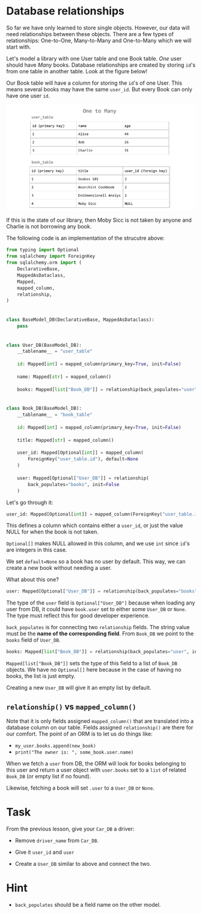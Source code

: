# Database relationships

So far we have only learned to store single objects. However, our data will need relationships between these objects. There are a few types of relationships: One-to-One, Many-to-Many and One-to-Many which we will start with.

Let's model a library with one User table and one Book table. <em>One</em> user should have <em>Many</em> books. Database relationships are created by storing `id`'s from one table in another table. Look at the figure below!

<!-- When Primary Keys (unique `id`'s) from table A are stored in table B they are called Foreign Keys, since these `id`'s are foreign to Table B. -->

Our Book table will have a column for storing the `id`'s of one User. This means several books may have the same `user_id`. But every Book can only have one user `id`.

![One to Many related tables](../img/one-many.png)

If this is the state of our library, then Moby Sicc is not taken by anyone and Charlie is not borrowing any book.

The following code is an implementation of the strucutre above:

```py
from typing import Optional
from sqlalchemy import ForeignKey
from sqlalchemy.orm import (
    DeclarativeBase,
    MappedAsDataclass,
    Mapped,
    mapped_column,
    relationship,
)


class BaseModel_DB(DeclarativeBase, MappedAsDataclass):
    pass


class User_DB(BaseModel_DB):
    __tablename__ = "user_table"

    id: Mapped[int] = mapped_column(primary_key=True, init=False)

    name: Mapped[str] = mapped_column()

    books: Mapped[list["Book_DB"]] = relationship(back_populates="user", init=False)


class Book_DB(BaseModel_DB):
    __tablename__ = "book_table"

    id: Mapped[int] = mapped_column(primary_key=True, init=False)

    title: Mapped[str] = mapped_column()

    user_id: Mapped[Optional[int]] = mapped_column(
        ForeignKey("user_table.id"), default=None
    )

    user: Mapped[Optional["User_DB"]] = relationship(
        back_populates="books", init=False
    )


```

Let's go through it:

```py
user_id: Mapped[Optional[int]] = mapped_column(ForeignKey("user_table.id"), default=None)
```

This defines a column which contains either a `user_id`, or just the value NULL for when the book is not taken.

`Optional[]` makes NULL allowed in this column, and we use `int` since `id`'s are integers in this case.

We set `default=None` so a book has no user by default. This way, we can create a new book without needing a user.

What about this one?
```py
user: Mapped[Optional["User_DB"]] = relationship(back_populates="books", init=False)
```

The type of the `user` field is `Optional["User_DB"]` because when loading any user from DB, it could have `book.user` set to either some `User_DB` or `None`. The type must reflect this for good developer experience.

`back_populates` is for connecting two `relationship` fields. The string value must be the <b>name of the corresponding field</b>. From `Book_DB` we point to the `books` field of `User_DB`.

```py
books: Mapped[list["Book_DB"]] = relationship(back_populates="user", init=False)
```

`Mapped[list["Book_DB"]]` sets the type of this field to a list of `Book_DB` objects. We have no `Optional[]` here because in the case of having no books, the list is just empty.

Creating a new `User_DB` will give it an empty list by default.

## `relationship()` vs `mapped_column()`

Note that it is only fields assigned `mapped_column()` that are translated into a database column on our table. Fields assigned `relationship()` are there for our comfort. The point of an ORM is to let us do things like:

- `my_user.books.append(new_book)`
- `print("The owner is: ", some_book.user.name)`

When we fetch a `user` from DB, the ORM will look for books belonging to this user and return a user object with `user.books` set to a `list` of related `Book_DB` (or empty list if no found).

Likewise, fetching a book will set `.user` to a `User_DB` or `None`.

# Task
From the previous lesson, give your `Car_DB` a driver:

- Remove `driver_name` from `Car_DB`.

- Give it `user_id` and `user` 

- Create a `User_DB` similar to above and connect the two.


# Hint
- `back_populates` should be a field name on the other model.